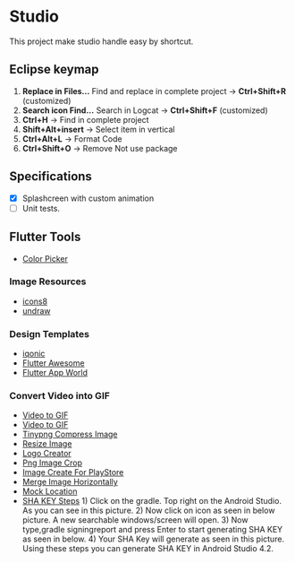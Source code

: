# Studio
This project make studio handle easy by shortcut. 

## Eclipse keymap

1) **Replace in Files...** Find and replace in complete project ->  **Ctrl+Shift+R** (customized)
2) **Search icon Find...** Search in Logcat -> **Ctrl+Shift+F** (customized)
3) **Ctrl+H** -> Find in complete project  
4) **Shift+Alt+insert** -> Select item in vertical
5) **Ctrl+Alt+L** -> Format Code
6) **Ctrl+Shift+O** -> Remove Not use package

## Specifications

- [x] Splashcreen with custom animation
- [ ] Unit tests.

## Flutter Tools

  * [Color Picker](http://mcg.mbitson.com/#!?mcgpalette0=%233f51b5)

### Image Resources

   * [icons8](https://icons8.com/illustrations)
   * [undraw](https://undraw.co/illustrations)
   
### Design Templates
   * [iqonic](https://iqonic.design/product-category/mobile/filter_session/LTD59ETANW/)
   * [Flutter Awesome](https://flutterawesome.com/tag/onboarding/)
   * [Flutter App World](https://flutterappworld.com/)

### Convert Video into GIF
 
  * [Video to GIF](https://www.onlineconverter.com/video-to-gif)
  * [Video to GIF](https://hnet.com/video-to-gif)
  * [Tinypng Compress Image](https://tinypng.com/)
  * [Resize Image](https://resizeimage.net/)
  * [Logo Creator](https://www.freelogoservices.com/)
  * [Png Image Crop](https://onlinepngtools.com/crop-png)
  * [Image Create For PlayStore](https://www.appstorescreenshot.com/)
  * [Merge Image Horizontally](https://www.filesmerge.com/merge-images)
  * [Mock Location](https://play.google.com/store/apps/details?id=ru.gavrikov.mocklocations&hl=en_IN&gl=US)
  * [SHA KEY Steps](https://stackoverflow.com/questions/27609442/how-to-get-the-sha-1-fingerprint-certificate-in-android-studio-for-debug-mode)
         1) Click on the gradle. Top right on the Android Studio. As you can see in this picture.
         2) Now click on icon as seen in below picture. A new searchable windows/screen will open.
         3) Now type,gradle signingreport and press Enter to start generating SHA KEY as seen in below.
         4) Your SHA Key will generate as seen in this picture. Using these steps you can generate SHA KEY in Android Studio 4.2.


